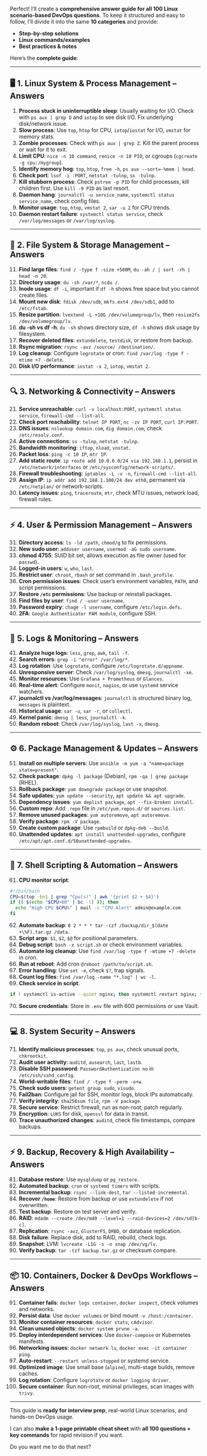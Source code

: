 Perfect! I’ll create a **comprehensive answer guide for all 100 Linux scenario-based DevOps questions**. To keep it structured and easy to follow, I’ll divide it into the same **10 categories** and provide:

* **Step-by-step solutions**
* **Linux commands/examples**
* **Best practices & notes**

Here’s the **complete guide**:

---

## **🖥️ 1. Linux System & Process Management – Answers**

1. **Process stuck in uninterruptible sleep**: Usually waiting for I/O. Check with `ps aux | grep D` and `iotop` to see disk I/O. Fix underlying disk/network issue.
2. **Slow process**: Use `top`, `htop` for CPU, `iotop`/`iostat` for I/O, `vmstat` for memory stats.
3. **Zombie processes**: Check with `ps aux | grep Z`. Kill the parent process or wait for it to exit.
4. **Limit CPU**: `nice -n 10 command`, `renice -n 10 PID`, or cgroups (`cgcreate -g cpu:/mygroup`).
5. **Identify memory hog**: `top`, `htop`, `free -h`, `ps aux --sort=-%mem | head`.
6. **Check port**: `lsof -i :PORT`, `netstat -tulnp`, `ss -tulnp`.
7. **Kill stubborn process**: Check `pstree -p PID` for child processes, kill children first. Use `kill -9 PID` as last resort.
8. **Daemon hang**: `journalctl -u service_name`, `systemctl status service_name`, check config files.
9. **Monitor usage**: `top`, `htop`, `vmstat 2`, `sar -u 2` for CPU trends.
10. **Daemon restart failure**: `systemctl status service`, check `/var/log/messages` or `/var/log/syslog`.

---

## **📂 2. File System & Storage Management – Answers**

11. **Find large files**: `find / -type f -size +500M`, `du -ah / | sort -rh | head -n 20`.
12. **Directory usage**: `du -sh /var/*`, `ncdu /`.
13. **Inode usage**: `df -i`, important if `df -h` shows free space but you cannot create files.
14. **Mount new disk**: `fdisk /dev/sdb`, `mkfs.ext4 /dev/sdb1`, add to `/etc/fstab`.
15. **Resize partition**: `lvextend -L +10G /dev/volumegroup/lv`, then `resize2fs /dev/volumegroup/lv`.
16. **du -sh vs df -h**: `du -sh` shows directory size, `df -h` shows disk usage by filesystem.
17. **Recover deleted files**: `extundelete`, `testdisk`, or restore from backup.
18. **Rsync migration**: `rsync -avz /source/ /destination/`.
19. **Log cleanup**: Configure `logrotate` or cron: `find /var/log -type f -mtime +7 -delete`.
20. **Disk I/O performance**: `iostat -x 2`, `iotop`, `vmstat 2`.

---

## **🔍 3. Networking & Connectivity – Answers**

21. **Service unreachable**: `curl -v localhost:PORT`, `systemctl status service`, `firewall-cmd --list-all`.
22. **Check port reachability**: `telnet IP PORT`, `nc -zv IP PORT`, `curl IP:PORT`.
23. **DNS issues**: `nslookup domain.com`, `dig domain.com`, check `/etc/resolv.conf`.
24. **Active connections**: `ss -tulnp`, `netstat -tulnp`.
25. **Bandwidth monitoring**: `iftop`, `nload`, `vnstat`.
26. **Packet loss**: `ping -c 10 IP`, `mtr IP`.
27. **Add static route**: `ip route add 10.0.0.0/24 via 192.168.1.1`, persist in `/etc/network/interfaces` or `/etc/sysconfig/network-scripts/`.
28. **Firewall troubleshooting**: `iptables -L -v -n`, `firewall-cmd --list-all`.
29. **Assign IP**: `ip addr add 192.168.1.100/24 dev eth0`, permanent via `/etc/netplan/` or network-scripts.
30. **Latency issues**: `ping`, `traceroute`, `mtr`, check MTU issues, network load, firewall rules.

---

## **⚡ 4. User & Permission Management – Answers**

31. **Directory access**: `ls -ld /path`, `chmod/g` to fix permissions.
32. **New sudo user**: `adduser username`, `usermod -aG sudo username`.
33. **chmod 4755**: SUID bit set, allows execution as file owner (used for `passwd`).
34. **Logged-in users**: `w`, `who`, `last`.
35. **Restrict user**: `chroot`, `rbash` or set command in `.bash_profile`.
36. **Cron permission issues**: Check user’s environment variables, `PATH`, and script permissions.
37. **Restore `/etc` permissions**: Use backup or reinstall packages.
38. **Find files by user**: `find / -user username`.
39. **Password expiry**: `chage -l username`, configure `/etc/login.defs`.
40. **2FA**: `Google Authenticator PAM module`, configure SSH.

---

## **📝 5. Logs & Monitoring – Answers**

41. **Analyze huge logs**: `less`, `grep`, `awk`, `tail -f`.
42. **Search errors**: `grep -i "error" /var/log/*`.
43. **Log rotation**: Use `logrotate`, configure `/etc/logrotate.d/appname`.
44. **Unresponsive server**: Check `/var/log/syslog`, `dmesg`, `journalctl -xe`.
45. **Monitor resources**: Use `Grafana + Prometheus` or `Glances`.
46. **Real-time alert**: Configure `monit`, `nagios`, or use `systemd` service watchers.
47. **journalctl vs /var/log/messages**: `journalctl` is structured binary log, `messages` is plaintext.
48. **Historical usage**: `sar -u`, `sar -r`, or `collectl`.
49. **Kernel panic**: `dmesg | less`, `journalctl -k`.
50. **Random reboot**: Check `/var/log/syslog`, `last -x`, `dmesg`.

---

## **⚙️ 6. Package Management & Updates – Answers**

51. **Install on multiple servers**: Use `ansible -m yum -a "name=package state=present"`.
52. **Check package**: `dpkg -l package` (Debian), `rpm -qa | grep package` (RHEL).
53. **Rollback package**: `yum downgrade package` or use snapshot.
54. **Safe updates**: `yum update --security`, `apt update && apt upgrade`.
55. **Dependency issues**: `yum deplist package`, `apt --fix-broken install`.
56. **Custom repo**: Add `.repo` file in `/etc/yum.repos.d/` or `sources.list`.
57. **Remove unused packages**: `yum autoremove`, `apt autoremove`.
58. **Verify package**: `rpm -V package`.
59. **Create custom package**: Use `rpmbuild` or `dpkg-deb --build`.
60. **Unattended updates**: `apt install unattended-upgrades`, configure `/etc/apt/apt.conf.d/50unattended-upgrades`.

---

## **🔧 7. Shell Scripting & Automation – Answers**

61. **CPU monitor script**:

```bash
#!/bin/bash
CPU=$(top -bn1 | grep "Cpu(s)" | awk '{print $2 + $4}')
if (( $(echo "$CPU>80" | bc -l) )); then
  echo "High CPU $CPU%" | mail -s "CPU Alert" admin@example.com
fi
```

62. **Automate backup**: `0 2 * * * tar -czf /backup/dir_$(date +\%F).tar.gz /data`.
63. **Script args**: `$1`, `$2`, `$@` for positional parameters.
64. **Debug script**: `bash -x script.sh` or check environment variables.
65. **Automate log cleanup**: Use `find /var/log -type f -mtime +7 -delete` in cron.
66. **Run at reboot**: Add cron `@reboot /path/to/script.sh`.
67. **Error handling**: Use `set -e`, check `$?`, trap signals.
68. **Count log files**: `find /var/log -name "*.log" | wc -l`.
69. **Check service in script**:

```bash
if ! systemctl is-active --quiet nginx; then systemctl restart nginx; fi
```

70. **Secure credentials**: Store in `.env` file with 600 permissions or use Vault.

---

## **💻 8. System Security – Answers**

71. **Identify malicious processes**: `top`, `ps aux`, check unusual ports, `chkrootkit`.
72. **Audit user activity**: `auditd`, `ausearch`, `last`, `lastb`.
73. **Disable SSH password**: `PasswordAuthentication no` in `/etc/ssh/sshd_config`.
74. **World-writable files**: `find / -type f -perm -o+w`.
75. **Check sudo users**: `getent group sudo`, `visudo`.
76. **Fail2ban**: Configure jail for SSH, monitor logs, block IPs automatically.
77. **Verify integrity**: `sha256sum file`, `rpm -V package`.
78. **Secure service**: Restrict firewall, run as non-root, patch regularly.
79. **Encryption**: `LUKS` for disk, `openssl` for data in transit.
80. **Trace unauthorized changes**: `auditd`, check file timestamps, compare backups.

---

## **⚡ 9. Backup, Recovery & High Availability – Answers**

81. **Database restore**: Use `mysqldump` or `pg_restore`.
82. **Automated backup**: `cron` or `systemd timers` with scripts.
83. **Incremental backup**: `rsync --link-dest`, `tar --listed-incremental`.
84. **Recover `/home`**: Restore from backup or use `extundelete` if not overwritten.
85. **Test backup**: Restore on test server and verify.
86. **RAID**: `mdadm --create /dev/md0 --level=1 --raid-devices=2 /dev/sd[b-c]`.
87. **Replication**: `rsync -avz`, `GlusterFS`, `DRBD`, or database replication.
88. **Disk failure**: Replace disk, add to RAID, rebuild, check logs.
89. **Snapshot**: LVM: `lvcreate -L1G -s -n snap /dev/vg/lv`.
90. **Verify backup**: `tar -tzf backup.tar.gz` or checksum compare.

---

## **📦 10. Containers, Docker & DevOps Workflows – Answers**

91. **Container fails**: `docker logs container`, `docker inspect`, check volumes and networks.
92. **Persist data**: Use `docker volumes` or bind mount `-v /host:/container`.
93. **Monitor container resources**: `docker stats`, `cAdvisor`.
94. **Clean unused objects**: `docker system prune -a`.
95. **Deploy interdependent services**: Use `docker-compose` or Kubernetes manifests.
96. **Networking issues**: `docker network ls`, `docker exec -it container ping`.
97. **Auto-restart**: `--restart unless-stopped` or systemd service.
98. **Optimized image**: Use small base (`alpine`), multi-stage builds, remove caches.
99. **Log rotation**: Configure `logrotate` or `docker logging driver`.
100. **Secure container**: Run non-root, minimal privileges, scan images with `trivy`.

---

This guide is **ready for interview prep**, real-world Linux scenarios, and hands-on DevOps usage.

I can also **make a 1-page printable cheat sheet** with **all 100 questions + key commands** for rapid revision if you want.

Do you want me to do that next?
